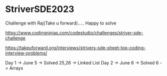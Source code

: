# StriverSDE2023
Challenge with Raj(Take u forward)..... Happy to solve


https://www.codingninjas.com/codestudio/challenges/striver-sde-challenge

https://takeuforward.org/interviews/strivers-sde-sheet-top-coding-interview-problems/

Day 1 ->  June 5 -> Solved 25,26 -> Linked List
Day 2 ->  June 6 -> Solved 6     -> Arrays
